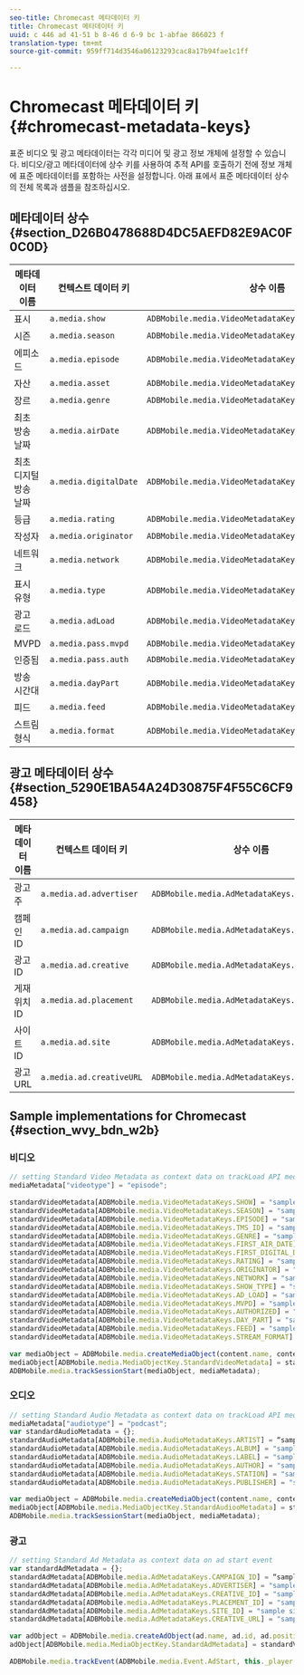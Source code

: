```yaml
---
seo-title: Chromecast 메타데이터 키
title: Chromecast 메타데이터 키
uuid: c 446 ad 41-51 b 8-46 d 6-9 bc 1-abfae 866023 f
translation-type: tm+mt
source-git-commit: 959ff714d3546a06123293cac8a17b94fae1c1ff

---
```



# Chromecast 메타데이터 키{#chromecast-metadata-keys}

표준 비디오 및 광고 메타데이터는 각각 미디어 및 광고 정보 개체에 설정할 수 있습니다. 비디오/광고 메타데이터에 상수 키를 사용하여 추적 API를 호출하기 전에 정보 개체에 표준 메타데이터를 포함하는 사전을 설정합니다. 아래 표에서 표준 메타데이터 상수의 전체 목록과 샘플을 참조하십시오.

## 메타데이터 상수 {#section_D26B0478688D4DC5AEFD82E9AC0F0C0D}

| 메타데이터 이름 | 컨텍스트 데이터 키 | 상수 이름 |
| --- | --- | --- |
| 표시 | `a.media.show` | `ADBMobile.media.VideoMetadataKeys.SHOW` |
| 시즌 | `a.media.season` | `ADBMobile.media.VideoMetadataKeys.SEASON` |
| 에피소드 | `a.media.episode` | `ADBMobile.media.VideoMetadataKeys.EPISODE` |
| 자산 | `a.media.asset` | `ADBMobile.media.VideoMetadataKeys.TMS_ID` |
| 장르 | `a.media.genre` | `ADBMobile.media.VideoMetadataKeys.GENRE` |
| 최초 방송 날짜 | `a.media.airDate` | `ADBMobile.media.VideoMetadataKeys.FIRST_AIR_DATE` |
| 최초 디지털 방송 날짜 | `a.media.digitalDate` | `ADBMobile.media.VideoMetadataKeys.FIRST_DIGITAL_DATE` |
| 등급 | `a.media.rating` | `ADBMobile.media.VideoMetadataKeys.RATING` |
| 작성자 | `a.media.originator` | `ADBMobile.media.VideoMetadataKeys.ORIGINATOR` |
| 네트워크 | `a.media.network` | `ADBMobile.media.VideoMetadataKeys.NETWORK` |
| 표시 유형 | `a.media.type` | `ADBMobile.media.VideoMetadataKeys.SHOW_TYPE` |
| 광고 로드 | `a.media.adLoad` | `ADBMobile.media.VideoMetadataKeys.AD_LOAD` |
| MVPD | `a.media.pass.mvpd` | `ADBMobile.media.VideoMetadataKeys.MVPD` |
| 인증됨 | `a.media.pass.auth` | `ADBMobile.media.VideoMetadataKeys.AUTHORIZED` |
| 방송 시간대 | `a.media.dayPart` | `ADBMobile.media.VideoMetadataKeys.DAY_PART` |
| 피드 | `a.media.feed` | `ADBMobile.media.VideoMetadataKeys.FEED` |
| 스트림 형식 | `a.media.format` | `ADBMobile.media.VideoMetadataKeys.STREAM_FORMAT` |

## 광고 메타데이터 상수 {#section_5290E1BA54A24D30875F4F55C6CF9458}

| 메타데이터 이름 | 컨텍스트 데이터 키 | 상수 이름 |
| --- | --- | --- |
| 광고주 | `a.media.ad.advertiser` | `ADBMobile.media.AdMetadataKeys.ADVERTISER` |
| 캠페인 ID | `a.media.ad.campaign` | `ADBMobile.media.AdMetadataKeys.CAMPAIGN_ID` |
| 광고 ID | `a.media.ad.creative` | `ADBMobile.media.AdMetadataKeys.CREATIVE_ID` |
| 게재위치 ID | `a.media.ad.placement` | `ADBMobile.media.AdMetadataKeys.PLACEMENT_ID` |
| 사이트 ID | `a.media.ad.site` | `ADBMobile.media.AdMetadataKeys.SITE_ID` |
| 광고 URL | `a.media.ad.creativeURL` | `ADBMobile.media.AdMetadataKeys.CREATIVE_URL` |

## Sample implementations for Chromecast {#section_wvy_bdn_w2b}

### 비디오

```js
// setting Standard Video Metadata as context data on trackLoad API mediaContextData = { } 
mediaMetadata["videotype"] = "episode"; 
 
standardVideoMetadata[ADBMobile.media.VideoMetadataKeys.SHOW] = "sample show"; 
standardVideoMetadata[ADBMobile.media.VideoMetadataKeys.SEASON] = "sample season"; 
standardVideoMetadata[ADBMobile.media.VideoMetadataKeys.EPISODE] = "sample episode"; 
standardVideoMetadata[ADBMobile.media.VideoMetadataKeys.TMS_ID] = "sample tms_id"; 
standardVideoMetadata[ADBMobile.media.VideoMetadataKeys.GENRE] = "sample genre"; 
standardVideoMetadata[ADBMobile.media.VideoMetadataKeys.FIRST_AIR_DATE] = "sample first_air_date"; 
standardVideoMetadata[ADBMobile.media.VideoMetadataKeys.FIRST_DIGITAL_DATE] = "sample first_digital_date"; 
standardVideoMetadata[ADBMobile.media.VideoMetadataKeys.RATING] = "sample rating"; 
standardVideoMetadata[ADBMobile.media.VideoMetadataKeys.ORIGINATOR] = "sample originator"; 
standardVideoMetadata[ADBMobile.media.VideoMetadataKeys.NETWORK] = "sample network"; 
standardVideoMetadata[ADBMobile.media.VideoMetadataKeys.SHOW_TYPE] = "sample show type"; 
standardVideoMetadata[ADBMobile.media.VideoMetadataKeys.AD_LOAD] = "sample ad load"; 
standardVideoMetadata[ADBMobile.media.VideoMetadataKeys.MVPD] = "sample mvpd"; 
standardVideoMetadata[ADBMobile.media.VideoMetadataKeys.AUTHORIZED] = "sample authorized"; 
standardVideoMetadata[ADBMobile.media.VideoMetadataKeys.DAY_PART] = "sample day_part"; 
standardVideoMetadata[ADBMobile.media.VideoMetadataKeys.FEED] = "sample feed"; 
standardVideoMetadata[ADBMobile.media.VideoMetadataKeys.STREAM_FORMAT] = "sample format"; 
 
var mediaObject = ADBMobile.media.createMediaObject(content.name, content.id, content.length, content.streamType); 
mediaObject[ADBMobile.media.MediaObjectKey.StandardVideoMetadata] = standardVideoMetadata; 
ADBMobile.media.trackSessionStart(mediaObject, mediaMetadata); 
```

### 오디오

```js
// setting Standard Audio Metadata as context data on trackLoad API mediaContextData = { } 
mediaMetadata["audiotype"] = "podcast"; 
var standardAudioMetadata = {}; 
standardAudioMetadata[ADBMobile.media.AudioMetadataKeys.ARTIST] = “sample artist”; 
standardAudioMetadata[ADBMobile.media.AudioMetadataKeys.ALBUM] = "sample album" ; 
standardAudioMetadata[ADBMobile.media.AudioMetadataKeys.LABEL] = "sample label"; 
standardAudioMetadata[ADBMobile.media.AudioMetadataKeys.AUTHOR] = "sample author" ; 
standardAudioMetadata[ADBMobile.media.AudioMetadataKeys.STATION] = "sample station " ; 
standardAudioMetadata[ADBMobile.media.AudioMetadataKeys.PUBLISHER] = "sample publisher"; 
 
var mediaObject = ADBMobile.media.createMediaObject(content.name, content.id, content.length, content.streamType, content.mediaType); 
mediaObject[ADBMobile.media.MediaObjectKey.StandardAudiooMetadata] = standardAudiooMetadata; 
ADBMobile.media.trackSessionStart(mediaObject, mediaMetadata); 
```

### 광고

```js
// setting Standard Ad Metadata as context data on ad start event 
var standardAdMetadata = {}; 
standardAdMetadata[ADBMobile.media.AdMetadataKeys.CAMPAIGN_ID] = “sample campaign”; 
standardAdMetadata[ADBMobile.media.AdMetadataKeys.ADVERTISER] = "sample advertiser" ; 
standardAdMetadata[ADBMobile.media.AdMetadataKeys.CREATIVE_ID] = "sample creativeid"; 
standardAdMetadata[ADBMobile.media.AdMetadataKeys.PLACEMENT_ID] = "sample placement id" ; 
standardAdMetadata[ADBMobile.media.AdMetadataKeys.SITE_ID] = "sample site id" ; 
standardAdMetadata[ADBMobile.media.AdMetadataKeys.CREATIVE_URL] = "sample creative url"; 
 
var adObject = ADBMobile.media.createAdObject(ad.name, ad.id, ad.position, ad.length); 
adObject[ADBMobile.media.MediaObjectKey.StandardAdMetadata] = standardVideoMetadata; 
 
ADBMobile.media.trackEvent(ADBMobile.media.Event.AdStart, this._player.getAdInfo(), adContextData);
```

